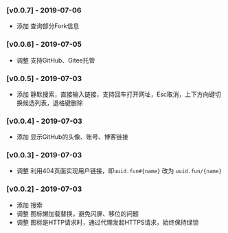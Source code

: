 ### [v0.0.7] - 2019-07-06
- 添加 查询部分Fork信息

### [v0.0.6] - 2019-07-05
- 调整 支持GitHub、Gitee托管

### [v0.0.5] - 2019-07-03
- 添加 静默搜索，直接输入链接，支持回车打开网址，Esc取消，上下方向键切换候选列表，退格键删除

### [v0.0.4] - 2019-07-03
- 添加 显示GitHub的头像、账号、博客链接

### [v0.0.3] - 2019-07-03
- 调整 利用404页面实现用户链接，即`uuid.fun#{name}` 改为 `uuid.fun/{name}`

### [v0.0.2] - 2019-07-03
- 添加 搜索
- 调整 图标懒加载替换，避免闪屏、移位的问题
- 调整 图标是HTTP请求时，通过代理发起HTTPS请求，始终保持绿锁